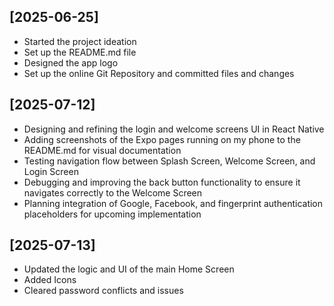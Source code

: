 ## [2025-06-25]
- Started the project ideation
- Set up the README.md file 
- Designed the app logo
- Set up the online Git Repository and committed files and changes

## [2025-07-12]
- Designing and refining the login and welcome screens UI in React Native
- Adding screenshots of the Expo pages running on my phone to the README.md for visual documentation
- Testing navigation flow between Splash Screen, Welcome Screen, and Login Screen
- Debugging and improving the back button functionality to ensure it navigates correctly to the Welcome Screen
- Planning integration of Google, Facebook, and fingerprint authentication placeholders for upcoming implementation


## [2025-07-13]
- Updated the logic and UI of the main Home Screen
- Added Icons
- Cleared password conflicts and issues